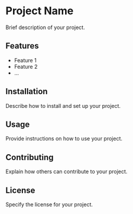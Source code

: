 # Project Name

Brief description of your project.

## Features

- Feature 1
- Feature 2
- ...

## Installation

Describe how to install and set up your project.

## Usage

Provide instructions on how to use your project.

## Contributing

Explain how others can contribute to your project.

## License

Specify the license for your project.
